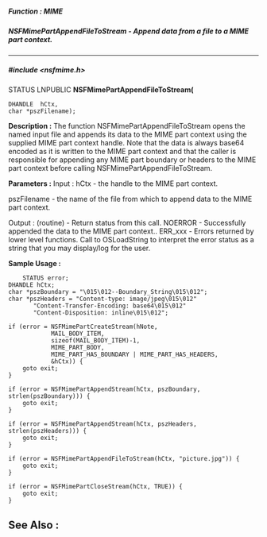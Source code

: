 ##### Function : MIME
##### NSFMimePartAppendFileToStream - Append data from a file to a MIME part context.
---
##### #include <nsfmime.h>
STATUS LNPUBLIC **NSFMimePartAppendFileToStream(**

	DHANDLE  hCtx,
	char *pszFilename);
**Description :**
The function NSFMimePartAppendFileToStream opens the named input file and 
appends its data to the MIME part context using the supplied MIME part context 
handle.  Note that the data is always base64 encoded as it is written to the 
MIME part context and that the caller is responsible for appending any MIME 
part boundary or headers to the MIME part context before calling 
NSFMimePartAppendFileToStream.

**Parameters :**
Input :
hCtx  -  the handle to the MIME part context.

pszFilename  -  the name of the file from which to append data to the MIME part context.

Output :
(routine)  -  Return status from this call.
	NOERROR - Successfully appended the data to the MIME part context..
	ERR_xxx - Errors returned by lower level functions.  Call to OSLoadString to interpret the error status as a string that you may display/log for the user.



**Sample Usage :**
```
    STATUS error;
DHANDLE hCtx;
char *pszBoundary = "\015\012--Boundary_String\015\012";
char *pszHeaders = "Content-type: image/jpeg\015\012"
	   "Content-Transfer-Encoding: base64\015\012"
	   "Content-Disposition: inline\015\012";

if (error = NSFMimePartCreateStream(hNote,
	        MAIL_BODY_ITEM,
	        sizeof(MAIL_BODY_ITEM)-1,
	        MIME_PART_BODY,
	        MIME_PART_HAS_BOUNDARY | MIME_PART_HAS_HEADERS,
	        &hCtx)) {
	goto exit;
}

if (error = NSFMimePartAppendStream(hCtx, pszBoundary, strlen(pszBoundary))) {
	goto exit;
}

if (error = NSFMimePartAppendStream(hCtx, pszHeaders, strlen(pszHeaders))) {
	goto exit;
}

if (error = NSFMimePartAppendFileToStream(hCtx, "picture.jpg")) {
	goto exit;
}

if (error = NSFMimePartCloseStream(hCtx, TRUE)) {
	goto exit;
}

```
**See Also :**
[](D:/md_files/.md)
---
